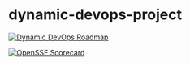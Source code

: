 # dynamic-devops-project
[![Dynamic DevOps Roadmap](https://devopshive.net/badges/dynamic-devops-roadmap.svg)](https://github.com/DevOpsHiveHQ/dynamic-devops-roadmap)

[![OpenSSF Scorecard](https://api.scorecard.dev/projects/github.com/bourbonbourbon/dynamic-devops-project/badge)](https://scorecard.dev/viewer/?uri=github.com/bourbonbourbon/dynamic-devops-project)
